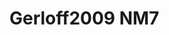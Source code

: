 <a name="material" />

# Gerloff2009 NM7
<script type="application/ld+json">
  {
    "@context": "https://schema.org/",
    "@type": "ChemicalSubstance",
    "http://purl.org/dc/terms/conformsTo":
      {
        "@type": "CreativeWork",
        "@id": "https://bioschemas.org/profiles/ChemicalSubstance/0.4-RELEASE/"
      },
    "@id": "https://egonw.github.io/nanowiki/nanowiki156.html#material",
    "name": "Gerloff2009 NM7",
    "sameAs": "http://127.0.0.1/mediawiki/index.php/Special:URIResolver/Gerloff2009_NM7"
  }
</script>

